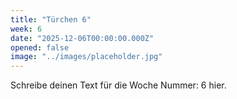 ```yaml
---
title: "Türchen 6"
week: 6
date: "2025-12-06T00:00:00.000Z"
opened: false
image: "../images/placeholder.jpg"
---
```


Schreibe deinen Text für die Woche Nummer: 6 hier.
